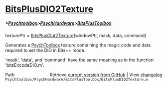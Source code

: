 # [BitsPlusDIO2Texture](BitsPlusDIO2Texture)
##### >[Psychtoolbox](Psychtoolbox)>[PsychHardware](PsychHardware)>[BitsPlusToolbox](BitsPlusToolbox)

texturePtr = [BitsPlusClut2Texture](BitsPlusClut2Texture)(windowPtr, mask, data, command)  
  
  Generates a [PsychToolbox](PsychToolbox) texture containing the magic code and data  
  required to set the DIO in Bits++ mode.  
  
  'mask', 'data', and 'command' have the same meaning as in the function  
  'bitsEncodeDIO.m'.  




<div class="code_header" style="text-align:right;">
  <span style="float:left;">Path&nbsp;&nbsp;</span> <span class="counter">Retrieve <a href=
  "https://raw.github.com/Psychtoolbox-3/Psychtoolbox-3/beta/Psychtoolbox/PsychHardware/BitsPlusToolbox/BitsPlusDIO2Texture.m">current version from GitHub</a> | View <a href=
  "https://github.com/Psychtoolbox-3/Psychtoolbox-3/commits/beta/Psychtoolbox/PsychHardware/BitsPlusToolbox/BitsPlusDIO2Texture.m">changelog</a></span>
</div>
<div class="code">
  <code>Psychtoolbox/PsychHardware/BitsPlusToolbox/BitsPlusDIO2Texture.m</code>
</div>


